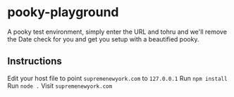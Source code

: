 # pooky-playground

A pooky test environment, simply enter the URL and tohru and we'll remove the Date check for you and get you setup with a beautified pooky.

## Instructions

Edit your host file to point `supremenewyork.com` to `127.0.0.1`
Run `npm install`
Run `node .`
Visit `supremenewyork.com`
